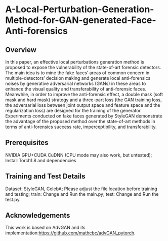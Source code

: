# A-Local-Perturbation-Generation-Method-for-GAN-generated-Face-Anti-forensics

## Overview
In this paper, an effective local perturbations generation method is proposed to expose the vulnerability of the state-of-art forensic detectors. The main idea is to mine the fake faces’ areas of common concern in multiple-detectors’ decision making and generate local anti-forensics noises by generative adversarial networks (GANs) in these areas to enhance the visual quality and transferability of anti-forensic faces. Meanwhile, in order to improve the anti-forensic effect, a double mask (soft mask and hard mask) strategy and a three-part loss (the GAN training loss, the adversarial loss between joint output space and feature space and the regularization loss) are designed for the training of the generator. Experiments conducted on fake faces generated by StyleGAN demonstrate the advantage of the proposed method over the state-of-art methods in terms of anti-forensics success rate, imperceptibility, and transferability.

## Prerequisites
NVIDIA GPU+CUDA CuDNN (CPU mode may also work, but untested);
Install Torch1.8 and dependencies

## Training and Test Details
Dataset: StyleGAN, CelebA;
Please adjust the file location before training and testing;
train: Change and Run the main.py;
test: Change and Run the test.py.

## Acknowledgements
This work is based on AdvGAN and its implementation:https://github.com/mathcbc/advGAN_pytorch.
